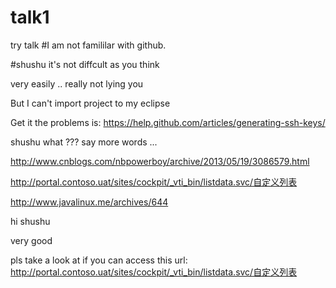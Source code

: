 # talk1

try talk
#I am not famililar with github.

#shushu
it's not diffcult as you think

very easily .. really  not lying you 

But I can't import project to my eclipse

Get it
the problems is:
https://help.github.com/articles/generating-ssh-keys/

shushu
what ??? say more words ...  

http://www.cnblogs.com/nbpowerboy/archive/2013/05/19/3086579.html

http://portal.contoso.uat/sites/cockpit/_vti_bin/listdata.svc/自定义列表

http://www.javalinux.me/archives/644

 hi shushu
 
 very good
 
 
 pls take a look at if you can access this url:  http://portal.contoso.uat/sites/cockpit/_vti_bin/listdata.svc/自定义列表

